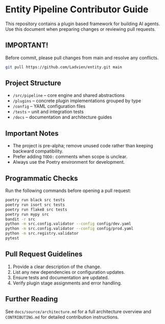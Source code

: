 # Entity Pipeline Contributor Guide

This repository contains a plugin based framework for building AI agents.
Use this document when preparing changes or reviewing pull requests.

## IMPORTANT!
Before commit, please pull changes from main and resolve any conflicts.
```sh
git pull https://github.com/Ladvien/entity.git main
```

## Project Structure
- `/src/pipeline` – core engine and shared abstractions
- `/plugins` – concrete plugin implementations grouped by type
- `/config` – YAML configuration files
- `/tests` – unit and integration tests
- `/docs` – documentation and architecture guides

## Important Notes
- The project is pre-alpha; remove unused code rather than keeping
  backward compatibility.
- Prefer adding `TODO:` comments when scope is unclear.
- Always use the Poetry environment for development.

## Programmatic Checks
Run the following commands before opening a pull request:

```bash
poetry run black src tests
poetry run isort src tests
poetry run flake8 src tests
poetry run mypy src
bandit -r src
python -m src.config.validator --config config/dev.yaml
python -m src.config.validator --config config/prod.yaml
python -m src.registry.validator
pytest
```

## Pull Request Guidelines
1. Provide a clear description of the change.
2. List any new dependencies or configuration updates.
3. Ensure tests and documentation are updated.
4. Verify plugin stage assignments and error handling.

## Further Reading
See `docs/source/architecture.md` for a full architecture overview and
`CONTRIBUTING.md` for detailed contribution instructions.
